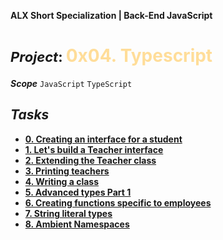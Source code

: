 **ALX Short Specialization | Back-End JavaScript**
**<h1><span style="font-size: 22px;">***Project***: </span><span style="color: #ffdd99;">0x04. Typescript</span></h1>**
***Scope*** `JavaScript` `TypeScript`
## ***Tasks***
* **[0. Creating an interface for a student](task_0/js/main.ts)**
* **[1. Let's build a Teacher interface](task_1/js/main.ts)**
* **[2. Extending the Teacher class](task_1/js/main.ts)**
* **[3. Printing teachers](task_1/js/main.ts)**
* **[4. Writing a class](task_1/js/main.ts)**
* **[5. Advanced types Part 1](task_2/js/main.ts)**
* **[6. Creating functions specific to employees](task_0/js/main.ts)**
* **[7. String literal types](task_2/js/main.ts)**
* **[8. Ambient Namespaces](task_2/js/main.ts)**
